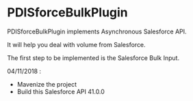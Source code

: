 PDISforceBulkPlugin
===================
PDISforceBulkPlugin implements Asynchronous Salesforce API.

It will help you deal with volume from Salesforce.

The first step to be implemented is the Salesforce Bulk Input.

04/11/2018 : 
 - Mavenize the project
 - Build this Salesforce API 41.0.0
